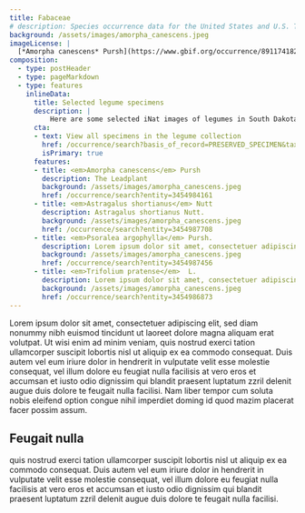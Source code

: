 ```yaml
---
title: Fabaceae
# description: Species occurrence data for the United States and U.S. Territories.
background: /assets/images/amorpha_canescens.jpeg
imageLicense: |
  [*Amorpha canescens* Pursh](https://www.gbif.org/occurrence/891174182) Observed in South Dakota by Scott Loarie licensed under [CC-BY-4.0](http://creativecommons.org/licenses/by-nc-nd/4.0)
composition:
  - type: postHeader
  - type: pageMarkdown
  - type: features
    inlineData:
      title: Selected legume specimens
      description: |
          Here are some selected iNat images of legumes in South Dakota, of course you could add collection images here 
      cta:
      - text: View all specimens in the legume collection
        href: /occurrence/search?basis_of_record=PRESERVED_SPECIMEN&taxon_key=5386
        isPrimary: true
      features: 
      - title: <em>Amorpha canescens</em> Pursh
        description: The Leadplant
        background: /assets/images/amorpha_canescens.jpeg 
        href: /occurrence/search?entity=3454984161
      - title: <em>Astragalus shortianus</em> Nutt
        description: Astragalus shortianus Nutt.
        background: /assets/images/amorpha_canescens.jpeg
        href: /occurrence/search?entity=3454987708
      - title: <em>Psoralea argophylla</em> Pursh.
        description: Lorem ipsum dolor sit amet, consectetuer adipiscing elit, sed diam nonummy nibh euismod.
        background: /assets/images/amorpha_canescens.jpeg
        href: /occurrence/search?entity=3454987456
      - title: <em>Trifolium pratense</em>  L.
        description: Lorem ipsum dolor sit amet, consectetuer adipiscing elit, sed diam nonummy nibh euismod.
        background: /assets/images/amorpha_canescens.jpeg
        href: /occurrence/search?entity=3454986873
---
```


Lorem ipsum dolor sit amet, consectetuer adipiscing elit, sed diam nonummy nibh euismod tincidunt ut laoreet dolore magna aliquam erat volutpat. Ut wisi enim ad minim veniam, quis nostrud exerci tation ullamcorper suscipit lobortis nisl ut aliquip ex ea commodo consequat. Duis autem vel eum iriure dolor in hendrerit in vulputate velit esse molestie consequat, vel illum dolore eu feugiat nulla facilisis at vero eros et accumsan et iusto odio dignissim qui blandit praesent luptatum zzril delenit augue duis dolore te feugait nulla facilisi. Nam liber tempor cum soluta nobis eleifend option congue nihil imperdiet doming id quod mazim placerat facer possim assum. 

## Feugait nulla
quis nostrud exerci tation ullamcorper suscipit lobortis nisl ut aliquip ex ea commodo consequat. Duis autem vel eum iriure dolor in hendrerit in vulputate velit esse molestie consequat, vel illum dolore eu feugiat nulla facilisis at vero eros et accumsan et iusto odio dignissim qui blandit praesent luptatum zzril delenit augue duis dolore te feugait nulla facilisi.
